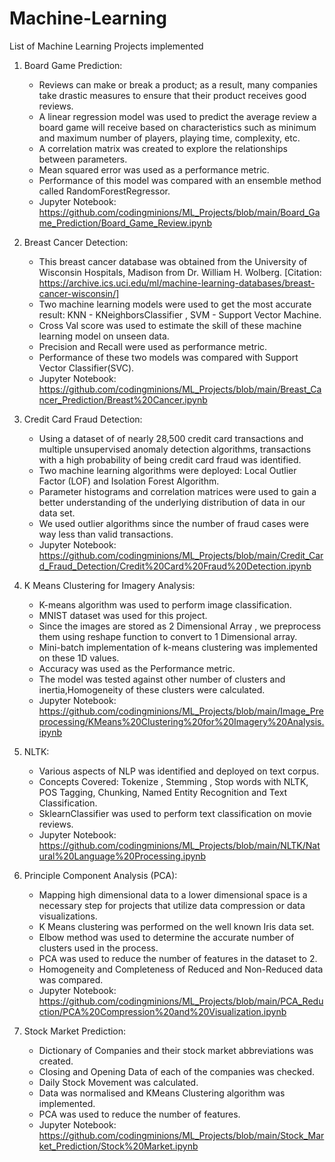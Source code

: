 # Machine-Learning
List of Machine Learning Projects implemented

1. Board Game Prediction:
    * Reviews can make or break a product; as a result, many companies take drastic measures to ensure that their product receives good reviews. 
    * A linear regression model was used to predict the average review a board game will receive based on characteristics such as minimum and maximum number of players, playing time, complexity, etc.
    * A correlation matrix was created to explore the relationships between parameters.
    * Mean squared error was used as a performance metric.
    * Performance of this model was compared with an ensemble method called RandomForestRegressor.
    * Jupyter Notebook: https://github.com/codingminions/ML_Projects/blob/main/Board_Game_Prediction/Board_Game_Review.ipynb

2. Breast Cancer Detection:
    * This breast cancer database was obtained from the University of Wisconsin Hospitals, Madison from Dr. William H. Wolberg. [Citation: https://archive.ics.uci.edu/ml/machine-learning-databases/breast-cancer-wisconsin/]
    * Two machine learning models were used to get the most accurate result: KNN - KNeighborsClassifier , SVM - Support Vector Machine.
    * Cross Val score was used to estimate the skill of these machine learning model on unseen data. 
    * Precision and Recall were used as performance metric.
    * Performance of these two models was compared with Support Vector Classifier(SVC).
    * Jupyter Notebook: https://github.com/codingminions/ML_Projects/blob/main/Breast_Cancer_Prediction/Breast%20Cancer.ipynb

3. Credit Card Fraud Detection:
    * Using a dataset of of nearly 28,500 credit card transactions and multiple unsupervised anomaly detection algorithms, transactions with a high probability of being credit card fraud was identified.
    * Two machine learning algorithms were deployed: Local Outlier Factor (LOF) and Isolation Forest Algorithm.
    * Parameter histograms and correlation matrices were used to gain a better understanding of the underlying distribution of data in our data set.
    * We used outlier algorithms since the number of fraud cases were way less than valid transactions.
    * Jupyter Notebook: https://github.com/codingminions/ML_Projects/blob/main/Credit_Card_Fraud_Detection/Credit%20Card%20Fraud%20Detection.ipynb

4. K Means Clustering for Imagery Analysis:
    * K-means algorithm was used to perform image classification.
    * MNIST dataset was used for this project.
    * Since the images are stored as 2 Dimensional Array , we preprocess them using reshape function to convert to 1 Dimensional array.
    * Mini-batch implementation of k-means clustering was implemented on these 1D values. 
    * Accuracy was used as the Performance metric.
    * The model was tested against other number of clusters and inertia,Homogeneity of these clusters were calculated.
    * Jupyter Notebook: https://github.com/codingminions/ML_Projects/blob/main/Image_Preprocessing/KMeans%20Clustering%20for%20Imagery%20Analysis.ipynb

5. NLTK: 
    * Various aspects of NLP was identified and deployed on text corpus.
    * Concepts Covered: Tokenize , Stemming , Stop words with NLTK, POS Tagging, Chunking, Named Entity Recognition and Text Classification.
    * SklearnClassifier was used to perform text classification on movie reviews.
    * Jupyter Notebook: https://github.com/codingminions/ML_Projects/blob/main/NLTK/Natural%20Language%20Processing.ipynb

6. Principle Component Analysis (PCA):
    * Mapping high dimensional data to a lower dimensional space is a necessary step for projects that utilize data compression or data visualizations.
    * K Means clustering was performed on the well known Iris data set.
    * Elbow method was used to determine the accurate number of clusters used in the process.
    * PCA was used to reduce the number of features in the dataset to 2.
    * Homogeneity and Completeness of Reduced and Non-Reduced data was compared.
    * Jupyter Notebook: https://github.com/codingminions/ML_Projects/blob/main/PCA_Reduction/PCA%20Compression%20and%20Visualization.ipynb

7. Stock Market Prediction: 
    * Dictionary of Companies and their stock market abbreviations was created.
    * Closing and Opening Data of each of the companies was checked.
    * Daily Stock Movement was calculated.
    * Data was normalised and KMeans Clustering algorithm was implemented.
    * PCA was used to reduce the number of features.
    * Jupyter Notebook: https://github.com/codingminions/ML_Projects/blob/main/Stock_Market_Prediction/Stock%20Market.ipynb

